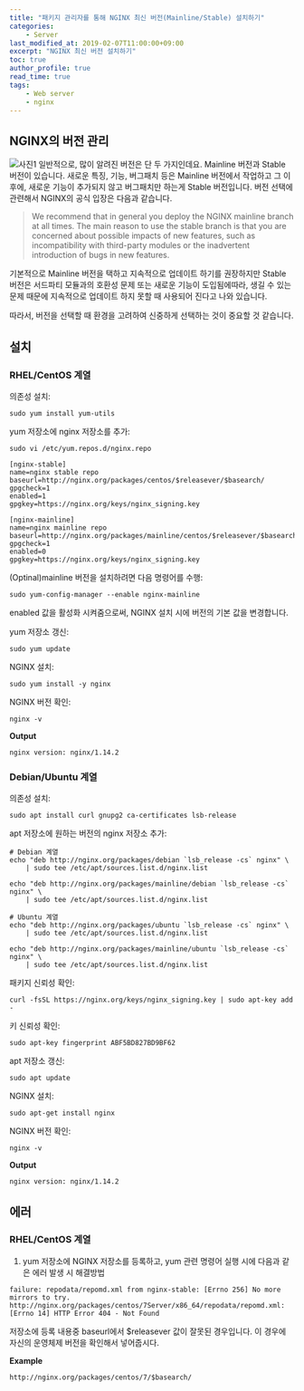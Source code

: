 ```yaml
---
title: "패키지 관리자를 통해 NGINX 최신 버전(Mainline/Stable) 설치하기"
categories:
    - Server
last_modified_at: 2019-02-07T11:00:00+09:00
excerpt: "NGINX 최신 버전 설치하기"
toc: true
author_profile: true
read_time: true
tags:
    - Web server
    - nginx
--- 
```



## NGINX의 버전 관리
![사진1](https://www.nginx.com/wp-content/uploads/2014/04/branch-1024x395.png)
일반적으로, 많이 알려진 버전은 단 두 가지인데요. Mainline 버전과 Stable 버전이 있습니다. 새로운 특징, 기능, 버그패치 등은 Mainline 버전에서 작업하고 그 이후에, 새로운 기능이 추가되지 않고 버그패치만 하는게 Stable 버전입니다. 버전 선택에 관련해서 NGINX의 공식 입장은 다음과 같습니다.

> We recommend that in general you deploy the NGINX mainline branch at all times. The main reason to use the stable branch is that you are concerned about possible impacts of new features, such as incompatibility with third-party modules or the inadvertent introduction of bugs in new features.

기본적으로 Mainline 버전을 택하고 지속적으로 업데이트 하기를 권장하지만 Stable 버전은 서드파티 모듈과의 호환성 문제 또는 새로운 기능이 도입됨에따라, 생길 수 있는 문제 때문에 지속적으로 업데이트 하지 못할 때 사용되어 진다고 나와 있습니다.

따라서, 버전을 선택할 때 환경을 고려하여 신중하게 선택하는 것이 중요할 것 같습니다.

## 설치
### RHEL/CentOS 계열
의존성 설치: 
```
sudo yum install yum-utils
```

yum 저장소에 nginx 저장소를 추가:
```
sudo vi /etc/yum.repos.d/nginx.repo
```
```
[nginx-stable]
name=nginx stable repo
baseurl=http://nginx.org/packages/centos/$releasever/$basearch/
gpgcheck=1
enabled=1
gpgkey=https://nginx.org/keys/nginx_signing.key

[nginx-mainline]
name=nginx mainline repo
baseurl=http://nginx.org/packages/mainline/centos/$releasever/$basearch/
gpgcheck=1
enabled=0
gpgkey=https://nginx.org/keys/nginx_signing.key
```

(Optinal)mainline 버전을 설치하려면 다음 명령어를 수행:
```
sudo yum-config-manager --enable nginx-mainline
```
enabled 값을 활성화 시켜줌으로써, NGINX 설치 시에 버전의 기본 값을 변경합니다.

yum 저장소 갱신:
```
sudo yum update
```

NGINX 설치:
```
sudo yum install -y nginx
```

NGINX 버전 확인:
```
nginx -v
```
**Output**
```
nginx version: nginx/1.14.2
```

### Debian/Ubuntu 계열
의존성 설치: 
```
sudo apt install curl gnupg2 ca-certificates lsb-release
```

apt 저장소에 원하는 버전의 nginx 저장소 추가:
```
# Debian 계열
echo "deb http://nginx.org/packages/debian `lsb_release -cs` nginx" \
    | sudo tee /etc/apt/sources.list.d/nginx.list

echo "deb http://nginx.org/packages/mainline/debian `lsb_release -cs` nginx" \
    | sudo tee /etc/apt/sources.list.d/nginx.list

# Ubuntu 계열
echo "deb http://nginx.org/packages/ubuntu `lsb_release -cs` nginx" \
    | sudo tee /etc/apt/sources.list.d/nginx.list

echo "deb http://nginx.org/packages/mainline/ubuntu `lsb_release -cs` nginx" \
    | sudo tee /etc/apt/sources.list.d/nginx.list
```

패키지 신뢰성 확인:
```
curl -fsSL https://nginx.org/keys/nginx_signing.key | sudo apt-key add -
```

키 신뢰성 확인:
```
sudo apt-key fingerprint ABF5BD827BD9BF62
```

apt 저장소 갱신:
```
sudo apt update
```

NGINX 설치:
```
sudo apt-get install nginx
```

NGINX 버전 확인:
```
nginx -v
```
**Output**
```
nginx version: nginx/1.14.2
```

## 에러
### RHEL/CentOS 계열
1. yum 저장소에 NGINX 저장소를 등록하고, yum 관련 명령어 실행 시에 다음과 같은 에러 발생 시 해결방법
```
failure: repodata/repomd.xml from nginx-stable: [Errno 256] No more mirrors to try.
http://nginx.org/packages/centos/7Server/x86_64/repodata/repomd.xml: [Errno 14] HTTP Error 404 - Not Found
```
저장소에 등록 내용중 baseurl에서 $releasever 값이 잘못된 경우입니다. 이 경우에 자신의 운영체제 버전을 확인해서 넣어줍시다.

**Example**
```
http://nginx.org/packages/centos/7/$basearch/
```